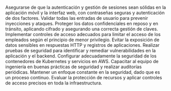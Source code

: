 Asegurarse de que la autenticación y gestión de sesiones sean sólidas en la aplicación móvil y la interfaz web, con contraseñas seguras y autenticación de dos factores.
Validar todas las entradas de usuario para prevenir inyecciones y ataques.
Proteger los datos confidenciales en reposo y en tránsito, aplicando cifrado y asegurando una correcta gestión de claves.
Implementar controles de acceso adecuados para limitar el acceso de los empleados según el principio de menor privilegio.
Evitar la exposición de datos sensibles en respuestas HTTP y registros de aplicaciones.
Realizar pruebas de seguridad para identificar y remediar vulnerabilidades en la aplicación y el backend.
Configurar adecuadamente la seguridad de los contenedores de Kubernetes y servicios en AWS.
Capacitar al equipo de ingeniería en buenas prácticas de seguridad y realizar auditorías periódicas.
Mantener un enfoque constante en la seguridad, dado que es un proceso continuo.
Evaluar la protección de recursos y aplicar controles de acceso precisos en toda la infraestructura.